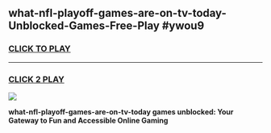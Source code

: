 
## what-nfl-playoff-games-are-on-tv-today-Unblocked-Games-Free-Play #ywou9
<h3>
<a href="https://us.freeplayer.one?title=what-nfl-playoff-games-are-on-tv-today&ref=9M">CLICK TO PLAY</a></h3>
<hr>

<h3>
<a href="https://us.freeplayer.one?title=what-nfl-playoff-games-are-on-tv-today&ref=9M">CLICK 2 PLAY</a>
  
</h3>

<a href="https://us.freeplayer.one?title=what-nfl-playoff-games-are-on-tv-today&ref=9M"><img src="https://clearcache.store/games.png"></a>


**what-nfl-playoff-games-are-on-tv-today games unblocked: Your Gateway to Fun and Accessible Online Gaming**
